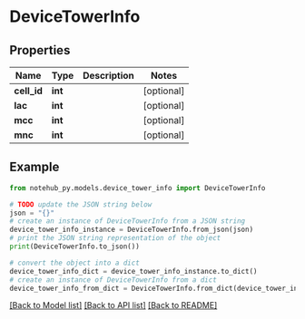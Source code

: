 # DeviceTowerInfo

## Properties

| Name        | Type    | Description | Notes      |
| ----------- | ------- | ----------- | ---------- |
| **cell_id** | **int** |             | [optional] |
| **lac**     | **int** |             | [optional] |
| **mcc**     | **int** |             | [optional] |
| **mnc**     | **int** |             | [optional] |

## Example

```python
from notehub_py.models.device_tower_info import DeviceTowerInfo

# TODO update the JSON string below
json = "{}"
# create an instance of DeviceTowerInfo from a JSON string
device_tower_info_instance = DeviceTowerInfo.from_json(json)
# print the JSON string representation of the object
print(DeviceTowerInfo.to_json())

# convert the object into a dict
device_tower_info_dict = device_tower_info_instance.to_dict()
# create an instance of DeviceTowerInfo from a dict
device_tower_info_from_dict = DeviceTowerInfo.from_dict(device_tower_info_dict)
```

[[Back to Model list]](../README.md#documentation-for-models) [[Back to API list]](../README.md#documentation-for-api-endpoints) [[Back to README]](../README.md)
